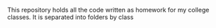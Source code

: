 This repository holds all the code written as homework for my college classes. 
It is separated into folders by class
